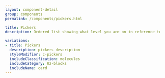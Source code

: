 ```yaml
---
layout: component-detail
group: components
permalink: /components/pickers.html

title: Pickers
description: Ordered list showing what level you are on in reference to the site

variations:
- title: Pickers
  description: pickers description
  styleModifier: c-pickers
  includeClassification: molecules
  includeCategory: 02-blocks
  includeName: card
---
```

